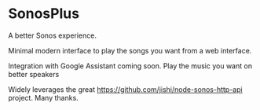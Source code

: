 # SonosPlus

A better Sonos experience.

Minimal modern interface to play the songs you want from a web interface.

Integration with Google Assistant coming soon. Play the music you want on better speakers

Widely leverages the great https://github.com/jishi/node-sonos-http-api project. Many thanks.
